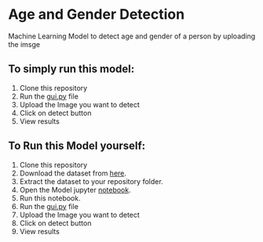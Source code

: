 # Age and Gender Detection
Machine Learning Model to detect age and gender of a person by uploading the imsge

## To simply run this model:
1. Clone this repository
2. Run the [gui.py](https://github.com/jayantkathuria7/age-gender-detection/blob/main/gui.py) file
3. Upload the Image you want to detect
4. Click on detect button
5. View results

   
## To Run this Model yourself:
1. Clone this repository
2. Download the dataset from [here](https://www.kaggle.com/datasets/jangedoo/utkface-new).
3. Extract the dataset to your repository folder.
4. Open the Model jupyter [notebook](https://github.com/jayantkathuria7/age-gender-detection/blob/main/Age%20%26%20Gender%20Detector.ipynb).
5. Run this notebook.
6. Run the [gui.py](https://github.com/jayantkathuria7/age-gender-detection/blob/main/gui.py) file
7. Upload the Image you want to detect
8. Click on detect button
9. View results
